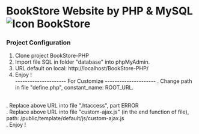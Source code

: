 # BookStore Website by PHP & MySQL ![Icon BookStore](./public/template/default/images/favicon.ico)
### Project Configuration 
1. Clone project BookStore-PHP
2. Import file SQL in folder "database" into phpMyAdmin.
3. URL default on local: http://localhost/BookStore-PHP/ 
4. Enjoy !
<br /> --------------------- For Customize ---------------------
. Change path in file "define.php", constant_name: ROOT_URL.
<br />
. Replace above URL into file ".htaccess", part ERROR
<br />
. Replace above URL into file "custom-ajax.js" (in the end function of file), path: /public/template/default/js/custom-ajax.js 
<br />
. Enjoy !






